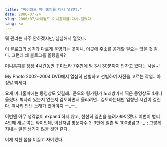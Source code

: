 ```yaml
---
title: "싸이월드 미니홈피를 다시 열었다."
date: 2006-07-24
slug: 2006/07/싸이월드-미니홈피를-다시-열었다
lang: ko
---
```


뭐 관리는 자주 안하겠지만, 심심해서 열었다.

이 블로그의 성격과 다르게 운영되는 곳이니,
이곳에 주소를 공개할 필요는 없을 것 같다.
그런데 왜 블로그를 올렸을까?

미니홈피를 장장 4시간동안 꾸미느라 
7주만에 밤 3시 30분까지 안자고 있다는 사실~!

My Photo 2002~2004 DVD에서 열심히 선별하고 
선별하여 사진을 고르는 작업.. 아 정말 빡세다.

요새 미니홈피에는 동영상도 있길래.. 준오와 팅가팅가
노래방가서 찍은 동영상도 4개나 올렸다.
삑사리 있는지 없는지 검토하면서 올리려면.. 검토하는데만 
엄청난 시간이 걸린다. 삑사리 안난 노래가 있어야지 ㅡ_ㅡ...

이번엔 아무 생각없이 expand 하지 않고, 천천히 일촌을 늘려가봐야겠다. 
이번이 벌써 4번째 새로 여는 싸이인데, 이전처럼 방문자수 2-3만에 
일촌 막 100명넘고 -_-; 그렇게 지내는 일은 생기지 않을 것만 같다.

이제 지친 몸을 이끌고 자야겠다.